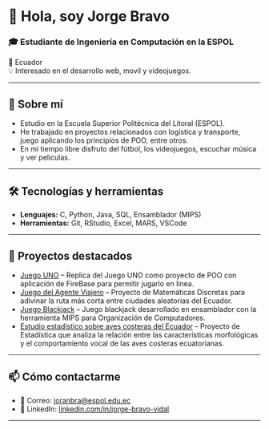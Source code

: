 # 👋 Hola, soy Jorge Bravo

### 🎓 Estudiante de Ingeniería en Computación en la ESPOL  
📍 Ecuador  
💡 Interesado en el desarrollo web, movil y videojuegos.  

---

## 🚀 Sobre mí  
- Estudio en la Escuela Superior Politécnica del Litoral (ESPOL).  
- He trabajado en proyectos relacionados con logística y transporte, juego aplicando los principios de POO, entre otros.
- En mi tiempo libre disfruto del fútbol, los videojuegos, escuchar música y ver peliculas.  

---

## 🛠️ Tecnologías y herramientas  
- **Lenguajes:** C, Python, Java, SQL, Ensamblador (MIPS)
- **Herramientas:** Git, RStudio, Excel, MARS, VSCode

---

## 📂 Proyectos destacados  
- [Juego UNO](https://github.com/Reload2704/UNO-GameProject) – Replica del Juego UNO como proyecto de POO con aplicación de FireBase para permitir jugarlo en línea.  
- [Juego del Agente Viajero](#) – Proyecto de Matemáticas Discretas para adivinar la ruta más corta entre ciudades aleatorias del Ecuador.
- [Juego Blackjack](https://github.com/Jaesparz/ProyectoORG) – Juego blackjack desarrollado en ensamblador con la herramienta MIPS para Organización de Computadores.   
- [Estudio estadístico sobre aves costeras del Ecuador](#) – Proyecto de Estadística que analiza la relación entre las características morfológicas y el comportamiento vocal de las aves costeras ecuatorianas. 

---

## 📫 Cómo contactarme  
- 📧 Correo: [joranbra@espol.edu.ec](mailto:jornabra@espol.edu.ec)  
- 💼 LinkedIn: [linkedin.com/in/jorge-bravo-vidal](https://www.linkedin.com/in/jorge-bravo-vidal)  

---

